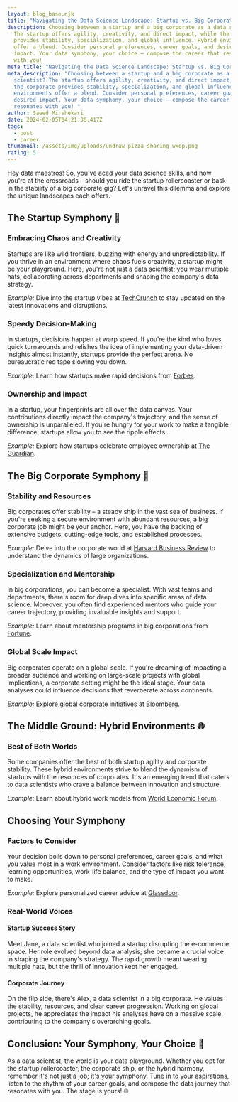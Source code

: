 ```yaml
---
layout: blog_base.njk
title: "Navigating the Data Science Landscape: Startup vs. Big Corporate"
description: Choosing between a startup and a big corporate as a data scientist?
  The startup offers agility, creativity, and direct impact, while the corporate
  provides stability, specialization, and global influence. Hybrid environments
  offer a blend. Consider personal preferences, career goals, and desired
  impact. Your data symphony, your choice – compose the career that resonates
  with you!
meta_title: "Navigating the Data Science Landscape: Startup vs. Big Corporate"
meta_description: "Choosing between a startup and a big corporate as a data
  scientist? The startup offers agility, creativity, and direct impact, while
  the corporate provides stability, specialization, and global influence. Hybrid
  environments offer a blend. Consider personal preferences, career goals, and
  desired impact. Your data symphony, your choice – compose the career that
  resonates with you! "
author: Saeed Mirshekari
date: 2024-02-05T04:21:36.417Z
tags:
  - post
  - career
thumbnail: /assets/img/uploads/undraw_pizza_sharing_wxop.png
rating: 5
---
```



Hey data maestros! So, you've aced your data science skills, and now you're at the crossroads – should you ride the startup rollercoaster or bask in the stability of a big corporate gig? Let's unravel this dilemma and explore the unique landscapes each offers.

## The Startup Symphony 🚀

### Embracing Chaos and Creativity
Startups are like wild frontiers, buzzing with energy and unpredictability. If you thrive in an environment where chaos fuels creativity, a startup might be your playground. Here, you're not just a data scientist; you wear multiple hats, collaborating across departments and shaping the company's data strategy.

*Example:* Dive into the startup vibes at [TechCrunch](https://techcrunch.com/) to stay updated on the latest innovations and disruptions.

### Speedy Decision-Making
In startups, decisions happen at warp speed. If you're the kind who loves quick turnarounds and relishes the idea of implementing your data-driven insights almost instantly, startups provide the perfect arena. No bureaucratic red tape slowing you down.

*Example:* Learn how startups make rapid decisions from [Forbes](https://www.forbes.com/).

### Ownership and Impact
In a startup, your fingerprints are all over the data canvas. Your contributions directly impact the company's trajectory, and the sense of ownership is unparalleled. If you're hungry for your work to make a tangible difference, startups allow you to see the ripple effects.

*Example:* Explore how startups celebrate employee ownership at [The Guardian](https://www.theguardian.com/).

## The Big Corporate Symphony 🏢

### Stability and Resources
Big corporates offer stability – a steady ship in the vast sea of business. If you're seeking a secure environment with abundant resources, a big corporate job might be your anchor. Here, you have the backing of extensive budgets, cutting-edge tools, and established processes.

*Example:* Delve into the corporate world at [Harvard Business Review](https://hbr.org/) to understand the dynamics of large organizations.

### Specialization and Mentorship
In big corporations, you can become a specialist. With vast teams and departments, there's room for deep dives into specific areas of data science. Moreover, you often find experienced mentors who guide your career trajectory, providing invaluable insights and support.

*Example:* Learn about mentorship programs in big corporations from [Fortune](https://fortune.com/).

### Global Scale Impact
Big corporates operate on a global scale. If you're dreaming of impacting a broader audience and working on large-scale projects with global implications, a corporate setting might be the ideal stage. Your data analyses could influence decisions that reverberate across continents.

*Example:* Explore global corporate initiatives at [Bloomberg](https://www.bloomberg.com/).

## The Middle Ground: Hybrid Environments 🌐

### Best of Both Worlds
Some companies offer the best of both startup agility and corporate stability. These hybrid environments strive to blend the dynamism of startups with the resources of corporates. It's an emerging trend that caters to data scientists who crave a balance between innovation and structure.

*Example:* Learn about hybrid work models from [World Economic Forum](https://www.weforum.org/).

## Choosing Your Symphony

### Factors to Consider
Your decision boils down to personal preferences, career goals, and what you value most in a work environment. Consider factors like risk tolerance, learning opportunities, work-life balance, and the type of impact you want to make.

*Example:* Explore personalized career advice at [Glassdoor](https://www.glassdoor.com/).

### Real-World Voices

#### Startup Success Story
Meet Jane, a data scientist who joined a startup disrupting the e-commerce space. Her role evolved beyond data analysis; she became a crucial voice in shaping the company's strategy. The rapid growth meant wearing multiple hats, but the thrill of innovation kept her engaged.

#### Corporate Journey
On the flip side, there's Alex, a data scientist in a big corporate. He values the stability, resources, and clear career progression. Working on global projects, he appreciates the impact his analyses have on a massive scale, contributing to the company's overarching goals.

## Conclusion: Your Symphony, Your Choice 🎵

As a data scientist, the world is your data playground. Whether you opt for the startup rollercoaster, the corporate ship, or the hybrid harmony, remember it's not just a job; it's your symphony. Tune in to your aspirations, listen to the rhythm of your career goals, and compose the data journey that resonates with you. The stage is yours! 🌐
